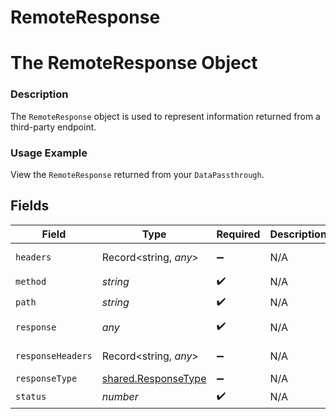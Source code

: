 # RemoteResponse

# The RemoteResponse Object
### Description
The `RemoteResponse` object is used to represent information returned from a third-party endpoint.

### Usage Example
View the `RemoteResponse` returned from your `DataPassthrough`.


## Fields

| Field                                                      | Type                                                       | Required                                                   | Description                                                | Example                                                    |
| ---------------------------------------------------------- | ---------------------------------------------------------- | ---------------------------------------------------------- | ---------------------------------------------------------- | ---------------------------------------------------------- |
| `headers`                                                  | Record<string, *any*>                                      | :heavy_minus_sign:                                         | N/A                                                        | [object Object]                                            |
| `method`                                                   | *string*                                                   | :heavy_check_mark:                                         | N/A                                                        | GET                                                        |
| `path`                                                     | *string*                                                   | :heavy_check_mark:                                         | N/A                                                        | /scooters                                                  |
| `response`                                                 | *any*                                                      | :heavy_check_mark:                                         | N/A                                                        | [object Object]                                            |
| `responseHeaders`                                          | Record<string, *any*>                                      | :heavy_minus_sign:                                         | N/A                                                        | [object Object]                                            |
| `responseType`                                             | [shared.ResponseType](../../models/shared/responsetype.md) | :heavy_minus_sign:                                         | N/A                                                        | JSON                                                       |
| `status`                                                   | *number*                                                   | :heavy_check_mark:                                         | N/A                                                        | 200                                                        |